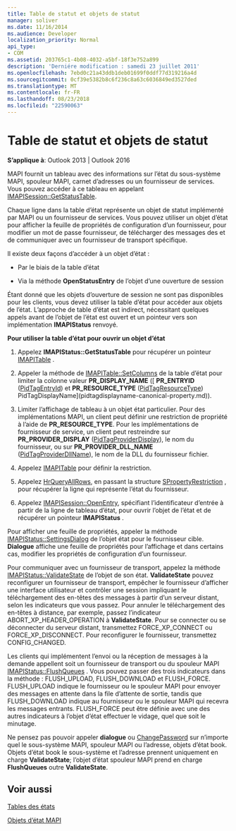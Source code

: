 ```yaml
---
title: Table de statut et objets de statut
manager: soliver
ms.date: 11/16/2014
ms.audience: Developer
localization_priority: Normal
api_type:
- COM
ms.assetid: 203765c1-4b08-4032-a5bf-18f3e752a899
description: 'Derniére modification : samedi 23 juillet 2011'
ms.openlocfilehash: 7ebd0c21a43ddb1deb01699f0ddf77d319216a4d
ms.sourcegitcommit: 0cf39e5382b8c6f236c8a63c6036849ed3527ded
ms.translationtype: MT
ms.contentlocale: fr-FR
ms.lasthandoff: 08/23/2018
ms.locfileid: "22590063"
---
```

# <a name="status-table-and-status-objects"></a>Table de statut et objets de statut

  
  
**S’applique à**: Outlook 2013 | Outlook 2016 
  
MAPI fournit un tableau avec des informations sur l’état du sous-système MAPI, spouleur MAPI, carnet d’adresses ou un fournisseur de services. Vous pouvez accéder à ce tableau en appelant [IMAPISession::GetStatusTable](imapisession-getstatustable.md).
  
Chaque ligne dans la table d’état représente un objet de statut implémenté par MAPI ou un fournisseur de services. Vous pouvez utiliser un objet d’état pour afficher la feuille de propriétés de configuration d’un fournisseur, pour modifier un mot de passe fournisseur, de télécharger des messages des et de communiquer avec un fournisseur de transport spécifique. 
  
Il existe deux façons d’accéder à un objet d’état :
  
- Par le biais de la table d’état
    
- Via la méthode **OpenStatusEntry** de l’objet d’une ouverture de session 
    
Étant donné que les objets d’ouverture de session ne sont pas disponibles pour les clients, vous devez utiliser la table d’état pour accéder aux objets de l’état. L’approche de table d’état est indirect, nécessitant quelques appels avant de l’objet de l’état est ouvert et un pointeur vers son implémentation **IMAPIStatus** renvoyé. 
  
 **Pour utiliser la table d’état pour ouvrir un objet d’état**
  
1. Appelez **IMAPIStatus::GetStatusTable** pour récupérer un pointeur [IMAPITable](imapitableiunknown.md) . 
    
2. Appeler la méthode de [IMAPITable::SetColumns](imapitable-setcolumns.md) de la table d’état pour limiter la colonne valeur **PR_DISPLAY_NAME** ([ **PR_ENTRYID** ([PidTagEntryId](pidtagentryid-canonical-property.md)) et **PR_RESOURCE_TYPE** ([PidTagResourceType](pidtagresourcetype-canonical-property.md)) PidTagDisplayName](pidtagdisplayname-canonical-property.md)).
    
3. Limiter l’affichage de tableau à un objet état particulier. Pour des implémentations MAPI, un client peut définir une restriction de propriété à l’aide de **PR_RESOURCE_TYPE**. Pour les implémentations de fournisseur de service, un client peut restreindre sur **PR_PROVIDER_DISPLAY** ([PidTagProviderDisplay](pidtagproviderdisplay-canonical-property.md)), le nom du fournisseur, ou sur **PR_PROVIDER_DLL_NAME** ([PidTagProviderDllName](pidtagproviderdllname-canonical-property.md)), le nom de la DLL du fournisseur fichier.
    
4. Appelez [IMAPITable](imapitable-restrict.md) pour définir la restriction. 
    
5. Appelez [HrQueryAllRows](hrqueryallrows.md), en passant la structure [SPropertyRestriction](spropertyrestriction.md) , pour récupérer la ligne qui représente l’état du fournisseur. 
    
6. Appelez [IMAPISession::OpenEntry](imapisession-openentry.md), spécifiant l’identificateur d’entrée à partir de la ligne de tableau d’état, pour ouvrir l’objet de l’état et de récupérer un pointeur **IMAPIStatus** . 
    
Pour afficher une feuille de propriétés, appeler la méthode [IMAPIStatus::SettingsDialog](imapistatus-settingsdialog.md) de l’objet état pour le fournisseur cible. **Dialogue** affiche une feuille de propriétés pour l’affichage et dans certains cas, modifier les propriétés de configuration d’un fournisseur. 
  
Pour communiquer avec un fournisseur de transport, appelez la méthode [IMAPIStatus::ValidateState](imapistatus-validatestate.md) de l’objet de son état. **ValidateState** pouvez reconfigurer un fournisseur de transport, empêcher le fournisseur d’afficher une interface utilisateur et contrôler une session impliquant le téléchargement des en-têtes des messages à partir d’un serveur distant, selon les indicateurs que vous passez. Pour annuler le téléchargement des en-têtes à distance, par exemple, passez l’indicateur ABORT_XP_HEADER_OPERATION à **ValidateState**. Pour se connecter ou se déconnecter du serveur distant, transmettez FORCE_XP_CONNECT ou FORCE_XP_DISCONNECT. Pour reconfigurer le fournisseur, transmettez CONFIG_CHANGED. 
  
Les clients qui implémentent l’envoi ou la réception de messages à la demande appellent soit un fournisseur de transport ou du spouleur MAPI [IMAPIStatus::FlushQueues](imapistatus-flushqueues.md) . Vous pouvez passer des trois indicateurs dans la méthode : FLUSH_UPLOAD, FLUSH_DOWNLOAD et FLUSH_FORCE. FLUSH_UPLOAD indique le fournisseur ou le spouleur MAPI pour envoyer des messages en attente dans la file d’attente de sortie, tandis que FLUSH_DOWNLOAD indique au fournisseur ou le spouleur MAPI qui recevra les messages entrants. FLUSH_FORCE peut être définie avec une des autres indicateurs à l’objet d’état effectuer le vidage, quel que soit le minutage. 
  
Ne pensez pas pouvoir appeler **dialogue** ou [ChangePassword](imapistatus-changepassword.md) sur n’importe quel le sous-système MAPI, spouleur MAPI ou l’adresse, objets d’état book. Objets d’état book le sous-système et l’adresse prennent uniquement en charge **ValidateState**; l’objet d’état spouleur MAPI prend en charge **FlushQueues** outre **ValidateState**.
  
## <a name="see-also"></a>Voir aussi



[Tables des états](status-tables.md)
  
[Objets d’état MAPI](mapi-status-objects.md)

